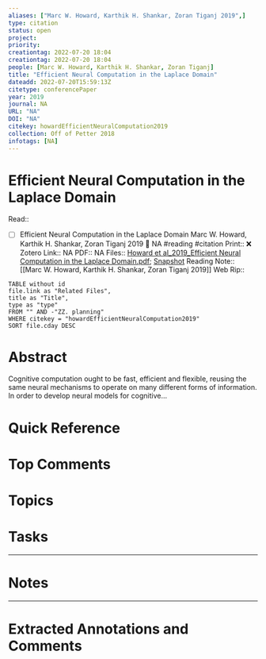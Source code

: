```yaml
---
aliases: ["Marc W. Howard, Karthik H. Shankar, Zoran Tiganj 2019",]
type: citation
status: open
project: 
priority: 
creationtag: 2022-07-20 18:04
creationtag: 2022-07-20 18:04
people: [Marc W. Howard, Karthik H. Shankar, Zoran Tiganj]
title: "Efficient Neural Computation in the Laplace Domain"
dateadd: 2022-07-20T15:59:13Z
citetype: conferencePaper
year: 2019
journal: NA
URL: "NA"
DOI: "NA"
citekey: howardEfficientNeuralComputation2019
collection: Off of Petter 2018
infotags: [NA]
---
```


# Efficient Neural Computation in the Laplace Domain
Read:: 
- [ ] Efficient Neural Computation in the Laplace Domain Marc W. Howard, Karthik H. Shankar, Zoran Tiganj 2019 🛫 NA #reading #citation
Print::  ❌
Zotero Link:: NA
PDF:: NA
Files:: [Howard et al_2019_Efficient Neural Computation in the Laplace Domain.pdf](file:///home/michaelt/Insync/m@tarlton.info/Google%20Drive/06.%20Zotero/storage/7AEF6VCY/Howard%20et%20al_2019_Efficient%20Neural%20Computation%20in%20the%20Laplace%20Domain.pdf); [Snapshot](file:///home/michaelt/Insync/m@tarlton.info/Google%20Drive/06.%20Zotero/storage/ZXAWE4SA/forum.html)
Reading Note:: [[Marc W. Howard, Karthik H. Shankar, Zoran Tiganj 2019]]
Web Rip:: 
```dataview
TABLE without id
file.link as "Related Files",
title as "Title",
type as "type"
FROM "" AND -"ZZ. planning"
WHERE citekey = "howardEfficientNeuralComputation2019"
SORT file.cday DESC
```

# Abstract
Cognitive computation ought to be fast, efficient and flexible, reusing the same neural mechanisms to operate on many different forms of information. In order to develop neural models for cognitive...

# Quick Reference


# Top Comments


# Topics


# Tasks


----
# Notes


----
# Extracted Annotations and Comments